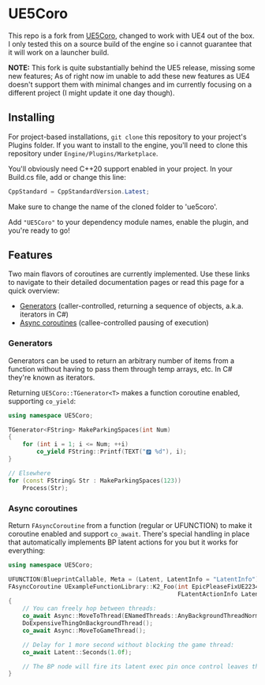 # UE5Coro

This repo is a fork from [UE5Coro](https://github.com/landelare/ue5coro), changed to work with UE4 out of the box.
I only tested this on a source build of the engine so i cannot guarantee that it will work on a launcher build.

**NOTE:** This fork is quite substantially behind the UE5 release, missing some new features; As of right now im unable to add these new features as UE4 doesn't support them with minimal changes and im currently focusing on a different project (I might update it one day though).

## Installing

For project-based installations, `git clone` this repository to your project's
Plugins folder.
If you want to install to the engine, you'll need to clone this repository under
`Engine/Plugins/Marketplace`.

You'll obviously need C\+\+20 support enabled in your project.
In your Build.cs file, add or change this line:
```c#
CppStandard = CppStandardVersion.Latest;
```

Make sure to change the name of the cloned folder to 'ue5coro'.

Add `"UE5Coro"` to your dependency module names, enable the plugin, and you're
ready to go!

## Features

Two main flavors of coroutines are currently implemented.
Use these links to navigate to their detailed documentation pages or read this
page for a quick overview:

* [Generators](Docs/Generator.md) (caller-controlled, returning a sequence of
                                   objects, a.k.a. iterators in C#)
* [Async coroutines](Docs/Async.md) (callee-controlled pausing of execution)

### Generators

Generators can be used to return an arbitrary number of items from a function
without having to pass them through temp arrays, etc.
In C# they're known as iterators.

Returning `UE5Coro::TGenerator<T>` makes a function coroutine enabled, supporting
`co_yield`:

```cpp
using namespace UE5Coro;

TGenerator<FString> MakeParkingSpaces(int Num)
{
    for (int i = 1; i <= Num; ++i)
        co_yield FString::Printf(TEXT("🅿️ %d"), i);
}

// Elsewhere
for (const FString& Str : MakeParkingSpaces(123))
    Process(Str);
```

### Async coroutines

Return `FAsyncCoroutine` from a function (regular or UFUNCTION) to make it
coroutine enabled and support `co_await`. There's special handling in place that
automatically implements BP latent actions for you but it works for everything:

```cpp
using namespace UE5Coro;

UFUNCTION(BlueprintCallable, Meta = (Latent, LatentInfo = "LatentInfo"))
FAsyncCoroutine UExampleFunctionLibrary::K2_Foo(int EpicPleaseFixUE22342,
                                                FLatentActionInfo LatentInfo)
{
    // You can freely hop between threads:
    co_await Async::MoveToThread(ENamedThreads::AnyBackgroundThreadNormalTask);
    DoExpensiveThingOnBackgroundThread();
    co_await Async::MoveToGameThread();

    // Delay for 1 more second without blocking the game thread:
    co_await Latent::Seconds(1.0f);

    // The BP node will fire its latent exec pin once control leaves the coroutine.
}
```
